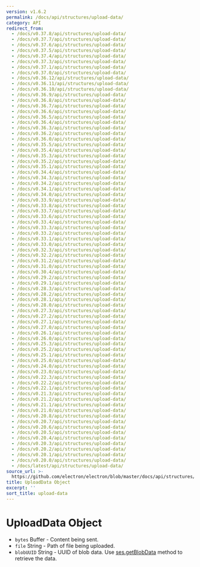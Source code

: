 ```yaml
---
version: v1.6.2
permalink: /docs/api/structures/upload-data/
category: API
redirect_from:
  - /docs/v0.37.8/api/structures/upload-data/
  - /docs/v0.37.7/api/structures/upload-data/
  - /docs/v0.37.6/api/structures/upload-data/
  - /docs/v0.37.5/api/structures/upload-data/
  - /docs/v0.37.4/api/structures/upload-data/
  - /docs/v0.37.3/api/structures/upload-data/
  - /docs/v0.37.1/api/structures/upload-data/
  - /docs/v0.37.0/api/structures/upload-data/
  - /docs/v0.36.12/api/structures/upload-data/
  - /docs/v0.36.11/api/structures/upload-data/
  - /docs/v0.36.10/api/structures/upload-data/
  - /docs/v0.36.9/api/structures/upload-data/
  - /docs/v0.36.8/api/structures/upload-data/
  - /docs/v0.36.7/api/structures/upload-data/
  - /docs/v0.36.6/api/structures/upload-data/
  - /docs/v0.36.5/api/structures/upload-data/
  - /docs/v0.36.4/api/structures/upload-data/
  - /docs/v0.36.3/api/structures/upload-data/
  - /docs/v0.36.2/api/structures/upload-data/
  - /docs/v0.36.0/api/structures/upload-data/
  - /docs/v0.35.5/api/structures/upload-data/
  - /docs/v0.35.4/api/structures/upload-data/
  - /docs/v0.35.3/api/structures/upload-data/
  - /docs/v0.35.2/api/structures/upload-data/
  - /docs/v0.35.1/api/structures/upload-data/
  - /docs/v0.34.4/api/structures/upload-data/
  - /docs/v0.34.3/api/structures/upload-data/
  - /docs/v0.34.2/api/structures/upload-data/
  - /docs/v0.34.1/api/structures/upload-data/
  - /docs/v0.34.0/api/structures/upload-data/
  - /docs/v0.33.9/api/structures/upload-data/
  - /docs/v0.33.8/api/structures/upload-data/
  - /docs/v0.33.7/api/structures/upload-data/
  - /docs/v0.33.6/api/structures/upload-data/
  - /docs/v0.33.4/api/structures/upload-data/
  - /docs/v0.33.3/api/structures/upload-data/
  - /docs/v0.33.2/api/structures/upload-data/
  - /docs/v0.33.1/api/structures/upload-data/
  - /docs/v0.33.0/api/structures/upload-data/
  - /docs/v0.32.3/api/structures/upload-data/
  - /docs/v0.32.2/api/structures/upload-data/
  - /docs/v0.31.2/api/structures/upload-data/
  - /docs/v0.31.0/api/structures/upload-data/
  - /docs/v0.30.4/api/structures/upload-data/
  - /docs/v0.29.2/api/structures/upload-data/
  - /docs/v0.29.1/api/structures/upload-data/
  - /docs/v0.28.3/api/structures/upload-data/
  - /docs/v0.28.2/api/structures/upload-data/
  - /docs/v0.28.1/api/structures/upload-data/
  - /docs/v0.28.0/api/structures/upload-data/
  - /docs/v0.27.3/api/structures/upload-data/
  - /docs/v0.27.2/api/structures/upload-data/
  - /docs/v0.27.1/api/structures/upload-data/
  - /docs/v0.27.0/api/structures/upload-data/
  - /docs/v0.26.1/api/structures/upload-data/
  - /docs/v0.26.0/api/structures/upload-data/
  - /docs/v0.25.3/api/structures/upload-data/
  - /docs/v0.25.2/api/structures/upload-data/
  - /docs/v0.25.1/api/structures/upload-data/
  - /docs/v0.25.0/api/structures/upload-data/
  - /docs/v0.24.0/api/structures/upload-data/
  - /docs/v0.23.0/api/structures/upload-data/
  - /docs/v0.22.3/api/structures/upload-data/
  - /docs/v0.22.2/api/structures/upload-data/
  - /docs/v0.22.1/api/structures/upload-data/
  - /docs/v0.21.3/api/structures/upload-data/
  - /docs/v0.21.2/api/structures/upload-data/
  - /docs/v0.21.1/api/structures/upload-data/
  - /docs/v0.21.0/api/structures/upload-data/
  - /docs/v0.20.8/api/structures/upload-data/
  - /docs/v0.20.7/api/structures/upload-data/
  - /docs/v0.20.6/api/structures/upload-data/
  - /docs/v0.20.5/api/structures/upload-data/
  - /docs/v0.20.4/api/structures/upload-data/
  - /docs/v0.20.3/api/structures/upload-data/
  - /docs/v0.20.2/api/structures/upload-data/
  - /docs/v0.20.1/api/structures/upload-data/
  - /docs/v0.20.0/api/structures/upload-data/
  - /docs/latest/api/structures/upload-data/
source_url: >-
  https://github.com/electron/electron/blob/master/docs/api/structures/upload-data.md
title: UploadData Object
excerpt: ''
sort_title: upload-data
---
```




<!--


                                      ::::
                                    :o+//+o:
                                    +o    oo-
                                    :o+//oo/+o/
                                      -::-   -oo:
                                               /s/
                      -::::::::-                :s/  :::--
                  :+oo+////////+:        -:/+oo/ :s:-///++oo+:
                /o+:                -/+oo+/:-     +o-      -:+o:
               /s:              -:+o+/:           -o+         :s/
              -s/            -/oo/:                /s-         +s-
              -s/         -/oo/-                   -s/         /s-
               oo       :+o/-                       oo         oo
               -s/    :oo/                          /s-       /s-
                :s/ :oo:              -::-          /s-      /s:
                  -+o/               /ssss/         :s:    -+o-
                 :o+--               /ssss/         :s:   :o+-
                :s/  +o:              -::-          /s-   --
               -s/    :+o/-                         /s-
               oo       -+o+-                       oo
              -s/         -/oo/-                   -s/
             -+soo+:         -/oo/:                /s-      /oooo+-
             o+   :s:           -:+o+/:-          -o+      /s:  -oo
             oo:--/s:       ::      -:+oo+/:-     -/-      /s/--:o+
              :+++/-        :s:          -:/+ooo++//////++oo//+o+:
                             /s:                --::::::--
                              /s/              /s-
                               :oo:          :oo:
                                 /oo/-    -/oo/
                                   -/+oooo+/-





                   _______  _______  _______  _______  __
                  |       ||       ||       ||       ||  |
                  |  _____||_     _||   _   ||    _  ||  |
                  | |_____   |   |  |  | |  ||   |_| ||  |
                  |_____  |  |   |  |  |_|  ||    ___||__|
                   _____| |  |   |  |       ||   |     __
                  |_______|  |___|  |_______||___|    |__|


    This file is generated automatically, so it should not be edited.

    To make changes, head over to the electron/electron repository:

    https://github.com/electron/electron/blob/master/docs/api/structures/upload-data.md

    Thanks!

-->
# UploadData Object

*   `bytes` Buffer - Content being sent.
*   `file` String - Path of file being uploaded.
*   `blobUUID` String - UUID of blob data. Use [ses.getBlobData]({{site.baseurl}}/docs/api/session#sesgetblobdataidentifier-callback) method to retrieve the data.
